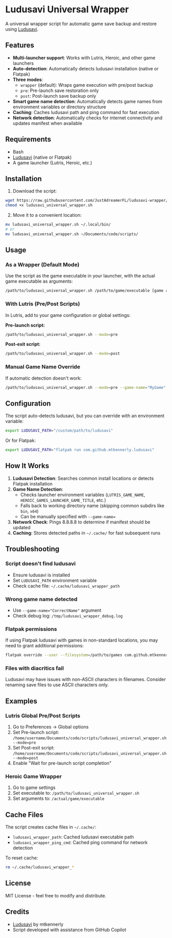 # Ludusavi Universal Wrapper

A universal wrapper script for automatic game save backup and restore using [Ludusavi](https://github.com/mtkennerly/ludusavi).

## Features

- **Multi-launcher support**: Works with Lutris, Heroic, and other game launchers
- **Auto-detection**: Automatically detects ludusavi installation (native or Flatpak)
- **Three modes**: 
  - `wrapper` (default): Wraps game execution with pre/post backup
  - `pre`: Pre-launch save restoration only
  - `post`: Post-launch save backup only
- **Smart game name detection**: Automatically detects game names from environment variables or directory structure
- **Caching**: Caches ludusavi path and ping command for fast execution
- **Network detection**: Automatically checks for internet connectivity and updates manifest when available

## Requirements

- Bash
- [Ludusavi](https://github.com/mtkennerly/ludusavi) (native or Flatpak)
- A game launcher (Lutris, Heroic, etc.)

## Installation

1. Download the script:
```bash
wget https://raw.githubusercontent.com/JustAdreamerFL/ludusavi-wrapper/main/ludusavi_universal_wrapper.sh
chmod +x ludusavi_universal_wrapper.sh
```

2. Move it to a convenient location:
```bash
mv ludusavi_universal_wrapper.sh ~/.local/bin/
# or
mv ludusavi_universal_wrapper.sh ~/Documents/code/scripts/
```

## Usage

### As a Wrapper (Default Mode)

Use the script as the game executable in your launcher, with the actual game executable as arguments:

```bash
/path/to/ludusavi_universal_wrapper.sh /path/to/game/executable [game args]
```

### With Lutris (Pre/Post Scripts)

In Lutris, add to your game configuration or global settings:

**Pre-launch script:**
```bash
/path/to/ludusavi_universal_wrapper.sh --mode=pre
```

**Post-exit script:**
```bash
/path/to/ludusavi_universal_wrapper.sh --mode=post
```

### Manual Game Name Override

If automatic detection doesn't work:
```bash
/path/to/ludusavi_universal_wrapper.sh --mode=pre --game-name="MyGame"
```

## Configuration

The script auto-detects ludusavi, but you can override with an environment variable:

```bash
export LUDUSAVI_PATH="/custom/path/to/ludusavi"
```

Or for Flatpak:
```bash
export LUDUSAVI_PATH="flatpak run com.github.mtkennerly.ludusavi"
```

## How It Works

1. **Ludusavi Detection**: Searches common install locations or detects Flatpak installation
2. **Game Name Detection**: 
   - Checks launcher environment variables (`LUTRIS_GAME_NAME`, `HEROIC_GAMES_LAUNCHER_GAME_TITLE`, etc.)
   - Falls back to working directory name (skipping common subdirs like `bin`, `x64`)
   - Can be manually specified with `--game-name=`
3. **Network Check**: Pings 8.8.8.8 to determine if manifest should be updated
4. **Caching**: Stores detected paths in `~/.cache/` for fast subsequent runs

## Troubleshooting

### Script doesn't find ludusavi
- Ensure ludusavi is installed
- Set `LUDUSAVI_PATH` environment variable
- Check cache file: `~/.cache/ludusavi_wrapper_path`

### Wrong game name detected
- Use `--game-name="CorrectName"` argument
- Check debug log: `/tmp/ludusavi_wrapper_debug.log`

### Flatpak permissions
If using Flatpak ludusavi with games in non-standard locations, you may need to grant additional permissions:

```bash
flatpak override --user --filesystem=/path/to/games com.github.mtkennerly.ludusavi
```

### Files with diacritics fail
Ludusavi may have issues with non-ASCII characters in filenames. Consider renaming save files to use ASCII characters only.

## Examples

### Lutris Global Pre/Post Scripts
1. Go to Preferences → Global options
2. Set Pre-launch script: `/home/username/Documents/code/scripts/ludusavi_universal_wrapper.sh --mode=pre`
3. Set Post-exit script: `/home/username/Documents/code/scripts/ludusavi_universal_wrapper.sh --mode=post`
4. Enable "Wait for pre-launch script completion"

### Heroic Game Wrapper
1. Go to game settings
2. Set executable to: `/path/to/ludusavi_universal_wrapper.sh`
3. Set arguments to: `/actual/game/executable`

## Cache Files

The script creates cache files in `~/.cache/`:
- `ludusavi_wrapper_path`: Cached ludusavi executable path
- `ludusavi_wrapper_ping_cmd`: Cached ping command for network detection

To reset cache:
```bash
rm ~/.cache/ludusavi_wrapper_*
```

## License

MIT License - feel free to modify and distribute.

## Credits

- [Ludusavi](https://github.com/mtkennerly/ludusavi) by mtkennerly
- Script developed with assistance from GitHub Copilot
